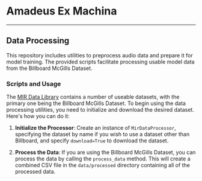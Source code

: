 # Amadeus Ex Machina


---

## Data Processing

This repository includes utilities to preprocess audio data and prepare it for model training. The provided scripts facilitate processing usable model data from the Billboard McGills Dataset. 

### Scripts and Usage

The [MIR Data Library](https://mirdata.readthedocs.io/en/stable/) contains a number of useable datasets, with the primary one being the Billboard McGills Dataset. To begin using the data processing utilities, you need to initialize and download the desired dataset. Here's how you can do it:

1. **Initialize the Processor**: Create an instance of `MirDataProcessor`, specifying the dataset by name if you wish to use a dataset other than Billboard, and specify `download=True` to download the dataset.

2. **Process the Data**: If you are using the Billboard McGills Dataset, you can process the data by calling the `process_data` method. This will create a combined CSV file in the `data/processed` directory containing all of the processed data.

